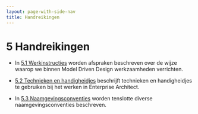 ```yaml
---
layout: page-with-side-nav
title: Handreikingen
---
```

# 5 Handreikingen

- In [5.1 Werkinstructies](./Werkinstructies.md) worden afspraken beschreven over de wijze waarop we binnen Model Driven Design werkzaamheden verrichten.

- [5.2 Technieken en handigheidjes](./Handigheidjes.md) beschrijft technieken en handigheidjes te gebruiken bij het werken in Enterprise Architect.

- In [5.3 Naamgevingsconventies](./Naamgevingsconventies.md) worden tenslotte diverse naamgevingsconventies beschreven.
